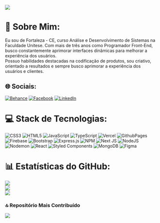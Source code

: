 ![](https://quotes-github-readme.vercel.app/api?type=horizontal&theme=radical)

# 💫 Sobre Mim:
Eu sou de Fortaleza - CE, curso Análise e Desenvolvimento de Sistemas na Faculdade Unitese. Com mais de três anos como Programador Front-End, busco constantemente aprimorar interfaces dinâmicas para melhorar a experiência dos usuários.<br>Possuo habilidades destacadas na codificação de produtos, sou criativo, orientado a resultados e sempre busco aprimorar a experiência dos usuários e clientes.

## 🌐 Sociais:
[![Behance](https://img.shields.io/badge/Behance-1769ff?logo=behance&logoColor=white)](https://behance.net/https://www.behance.net/claudiosil50ea) [![Facebook](https://img.shields.io/badge/Facebook-%231877F2.svg?logo=Facebook&logoColor=white)](https://facebook.com/https://www.facebook.com/dinhosilwa/) [![LinkedIn](https://img.shields.io/badge/LinkedIn-%230077B5.svg?logo=linkedin&logoColor=white)](https://linkedin.com/in/https://www.linkedin.com/in/cl%C3%A1udio-silva-46a3602a6/) 

# 💻 Stack de Tecnologias:
![CSS3](https://img.shields.io/badge/css3-%231572B6.svg?style=for-the-badge&logo=css3&logoColor=white) ![HTML5](https://img.shields.io/badge/html5-%23E34F26.svg?style=for-the-badge&logo=html5&logoColor=white) ![JavaScript](https://img.shields.io/badge/javascript-%23323330.svg?style=for-the-badge&logo=javascript&logoColor=%23F7DF1E) ![TypeScript](https://img.shields.io/badge/typescript-%23007ACC.svg?style=for-the-badge&logo=typescript&logoColor=white) ![Vercel](https://img.shields.io/badge/vercel-%23000000.svg?style=for-the-badge&logo=vercel&logoColor=white) ![GithubPages](https://img.shields.io/badge/github%20pages-121013?style=for-the-badge&logo=github&logoColor=white) ![Firebase](https://img.shields.io/badge/firebase-%23039BE5.svg?style=for-the-badge&logo=firebase) ![Bootstrap](https://img.shields.io/badge/bootstrap-%238511FA.svg?style=for-the-badge&logo=bootstrap&logoColor=white) ![Express.js](https://img.shields.io/badge/express.js-%23404d59.svg?style=for-the-badge&logo=express&logoColor=%2361DAFB) ![NPM](https://img.shields.io/badge/NPM-%23CB3837.svg?style=for-the-badge&logo=npm&logoColor=white) ![Next JS](https://img.shields.io/badge/Next-black?style=for-the-badge&logo=next.js&logoColor=white) ![NodeJS](https://img.shields.io/badge/node.js-6DA55F?style=for-the-badge&logo=node.js&logoColor=white) ![Nodemon](https://img.shields.io/badge/NODEMON-%23323330.svg?style=for-the-badge&logo=nodemon&logoColor=%BBDEAD) ![React](https://img.shields.io/badge/react-%2320232a.svg?style=for-the-badge&logo=react&logoColor=%2361DAFB) ![Styled Components](https://img.shields.io/badge/styled--components-DB7093?style=for-the-badge&logo=styled-components&logoColor=white) ![MongoDB](https://img.shields.io/badge/MongoDB-%234ea94b.svg?style=for-the-badge&logo=mongodb&logoColor=white) ![Figma](https://img.shields.io/badge/figma-%23F24E1E.svg?style=for-the-badge&logo=figma&logoColor=white)

# 📊 Estatísticas do GitHub:
![](https://github-readme-stats.vercel.app/api?username=dinhoSilwa&theme=dark&hide_border=false&include_all_commits=false&count_private=true)<br/>
![](https://github-readme-streak-stats.herokuapp.com/?user=dinhoSilwa&theme=dark&hide_border=false)<br/>
![](https://github-readme-stats.vercel.app/api/top-langs/?username=dinhoSilwa&theme=dark&hide_border=false&include_all_commits=false&count_private=true&layout=compact)

### 🔝 Repositório Mais Contribuído
![](https://github-contributor-stats.vercel.app/api?username=dinhoSilwa&limit=5&theme=dark&combine_all_yearly_contributions=true)

<!-- Orgulhosamente criado com GPRM ( https://gprm.itsvg.in ) -->
